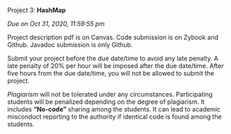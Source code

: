 Project 3: **HashMap**

*Due on Oct 31, 2020, 11:59:55 pm*

Project description pdf is on Canvas. Code submission is on Zybook and Github. Javadoc submission is only Github.

Submit your project before the due date/time to avoid any late penalty. A late penalty of 20% per hour will be imposed after the due date/time. After five hours from the due date/time, you will not be allowed to submit the project.

*Plagiarism* will not be tolerated under any circumstances. Participating students will be penalized depending on the degree of plagiarism. It includes **“No-code”** sharing among the students. It can lead to academic misconduct reporting to the authority if identical code is found among the students.

